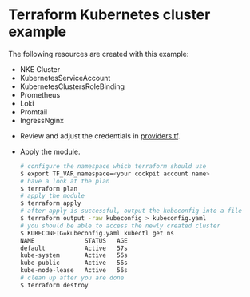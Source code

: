 # Terraform Kubernetes cluster example

The following resources are created with this example:

- NKE Cluster
- KubernetesServiceAccount
- KubernetesClustersRoleBinding
- Prometheus
- Loki
- Promtail
- IngressNginx

* Review and adjust the credentials in [providers.tf](./providers.tf).
* Apply the module.

    ```bash
    # configure the namespace which terraform should use
    $ export TF_VAR_namespace=<your cockpit account name>
    # have a look at the plan
    $ terraform plan
    # apply the module
    $ terraform apply
    # after apply is successful, output the kubeconfig into a file
    $ terraform output -raw kubeconfig > kubeconfig.yaml
    # you should be able to access the newly created cluster
    $ KUBECONFIG=kubeconfig.yaml kubectl get ns
    NAME              STATUS   AGE
    default           Active   57s
    kube-system       Active   56s
    kube-public       Active   56s
    kube-node-lease   Active   56s
    # clean up after you are done
    $ terraform destroy
    ```
